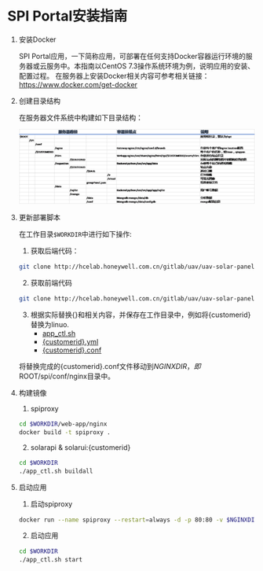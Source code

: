 # SPI Portal安装指南

1. 安装Docker

    SPI Portal应用，一下简称应用，可部署在任何支持Docker容器运行环境的服务器或云服务中。本指南以CentOS 7.3操作系统环境为例，说明应用的安装、配置过程。
    在服务器上安装Docker相关内容可参考相关链接：https://www.docker.com/get-docker

2. 创建目录结构

    在服务器文件系统中构建如下目录结构：

    ![gimp](doc/img/hierachy.png)

3. 更新部署脚本
    
    在工作目录`$WORKDIR`中进行如下操作:

    1. 获取后端代码：
    ```bash
    git clone http://hcelab.honeywell.com.cn/gitlab/uav/uav-solar-panel.git
    ```
    2. 获取前端代码
   
    ```bash
    git clone http://hcelab.honeywell.com.cn/gitlab/uav/uav-solar-panel.git
    ```
    3. 根据实际替换{}和相关内容，并保存在工作目录中，例如将{customerid}替换为linuo.
        * <a href="/deploy/app_ctl.sh">app_ctl.sh</a>
        * <a href="/deploy/{customerid}.yml">{customerid}.yml</a>
        * <a href="/deploy/{customerid}.conf">{customerid}.conf</a>
   
    将替换完成的{customerid}.conf文件移动到$NGINXDIR，即$ROOT/spi/conf/nginx目录中。

4. 构建镜像
    1. spiproxy
    
    ```bash
    cd $WORKDIR/web-app/nginx
    docker build -t spiproxy .
    ```
    2. solarapi & solarui:{customerid}
    
    ```bash
    cd $WORKDIR
    ./app_ctl.sh buildall
    ```

5. 启动应用

    1. 启动spiproxy
    ```bash
    docker run --name spiproxy --restart=always -d -p 80:80 -v $NGINXDIR:/etc/nginx/conf.d/brands spiproxy
    ```
    2. 启动应用
    ```bash
    cd $WORKDIR
    ./app_ctl.sh start
    ```